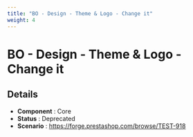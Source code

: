 ```yaml
---
title: "BO - Design - Theme & Logo - Change it"
weight: 4
---
```


# BO - Design - Theme & Logo - Change it
## Details
* **Component** : Core
* **Status** : Deprecated
* **Scenario** : https://forge.prestashop.com/browse/TEST-918

